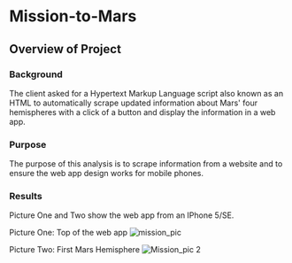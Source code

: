 # Mission-to-Mars
## Overview of Project
### Background

The client asked for a Hypertext Markup Language script also known as an HTML to automatically scrape updated information about Mars' four hemispheres with a click of a button and display the information in a web app.

### Purpose

The purpose of this analysis is to scrape information from a website and to ensure the web app design works for mobile phones.

### Results

Picture One and Two show the web app from an IPhone 5/SE. 

Picture One: Top of the web app
![mission_pic](https://user-images.githubusercontent.com/78306719/116014391-a2ff9d00-a5fa-11eb-991d-33e85b225c6a.PNG)

Picture Two: First Mars Hemisphere 
![Mission_pic 2](https://user-images.githubusercontent.com/78306719/116014393-a6932400-a5fa-11eb-9632-aef6a1782645.PNG)
